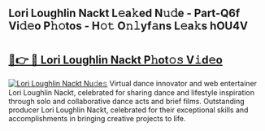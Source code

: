 ## Lori Loughlin Nackt L𝚎a𝚔ed N𝚞𝚍e - Part-Q6f Vi𝚍𝚎o P𝚑𝚘tos - H𝚘𝚝 O𝚗𝚕yf𝚊ns L𝚎a𝚔s hOU4V

# <h2><a href="http://kf15x5.oniu.top/?m=Lori+Loughlin+Nackt">🔗👉 🔴 Lori Loughlin Nackt P𝚑ot𝚘𝚜 V𝚒d𝚎o</a></h2>

[![Lori Loughlin Nackt Nu𝚍e𝚜](https://i.imgur.com/0qMVB7G.gif)](http://kf15x5.oniu.top/?m=Lori+Loughlin+Nackt)
Virtual dance innovator and web entertainer Lori Loughlin Nackt, celebrated for sharing dance and lifestyle inspiration through solo and collaborative dance acts and brief films. Outstanding producer Lori Loughlin Nackt, celebrated for their exceptional skills and accomplishments in bringing creative projects to life.  
